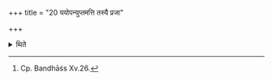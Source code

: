 +++
title = "20 ययोपन्युप्तमत्ति तस्यै प्रजा"

+++

<details><summary>थिते</summary>

20. The son of her (the remnant) thrown by whom (the horse) eats, will become the king[^1].  

[^1]: Cp. Bandhāśs Xv.26.  
</details>
